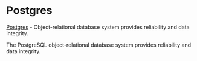 # Postgres

[Postgres](https://www.postgresql.org) - Object-relational database system provides reliability and data integrity.

The PostgreSQL object-relational database system provides reliability and data integrity.

